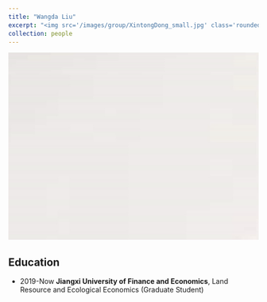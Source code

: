 ```yaml
---
title: "Wangda Liu"
excerpt: "<img src='/images/group/XintongDong_small.jpg' class='rounded-corners'><br/>Graduate Student"
collection: people
---
```

<img src='/images/group/XintongDong.jpg' class='rounded-corners'>

## Education
* 2019-Now **Jiangxi University of Finance and Economics**, Land Resource and Ecological Economics (Graduate Student)
